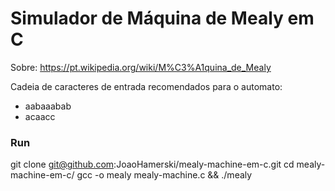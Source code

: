 # Simulador de Máquina de Mealy em C
Sobre: https://pt.wikipedia.org/wiki/M%C3%A1quina_de_Mealy

Cadeia de caracteres de entrada recomendados para o automato:
- aabaaabab
- acaacc

### Run
git clone git@github.com:JoaoHamerski/mealy-machine-em-c.git
cd mealy-machine-em-c/
gcc -o mealy mealy-machine.c && ./mealy
